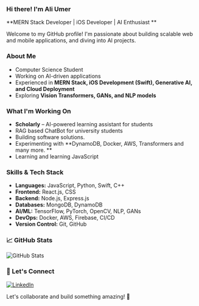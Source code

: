 ### Hi there! I'm Ali Umer 

**MERN Stack Developer | iOS Developer | AI Enthusiast **

Welcome to my GitHub profile! I'm passionate about building scalable web and mobile applications, and diving into AI projects.

###  About Me
-  Computer Science Student
-  Working on AI-driven applications
-  Experienced in **MERN Stack, iOS Development (Swift), Generative AI, and Cloud Deployment**
-  Exploring **Vision Transformers, GANs, and NLP models**

###  What I'm Working On
-  **Scholarly** – AI-powered learning assistant for students
-  RAG based ChatBot for university students
-  Building software solutions.
-  Experimenting with **DynamoDB, Docker, AWS, Transformers and many more. **
-  Learning and learning JavaScript

###  Skills & Tech Stack
- **Languages:** JavaScript, Python, Swift, C++
- **Frontend:** React.js, CSS
- **Backend:** Node.js, Express.js
- **Databases:** MongoDB, DynamoDB
- **AI/ML:** TensorFlow, PyTorch, OpenCV, NLP, GANs
- **DevOps:** Docker, AWS, Firebase, CI/CD
- **Version Control:** Git, GitHub

### 📈 GitHub Stats
![GitHub Stats](https://github-readme-stats.vercel.app/api?username=ali-umer&show_icons=true&theme=radical&cache_seconds=1800)

### 🌟 Let's Connect
[![LinkedIn](https://img.shields.io/badge/LinkedIn-Connect-blue?style=flat&logo=linkedin)](https://www.linkedin.com/in/ali-umer/)  

Let's collaborate and build something amazing! 🌟
